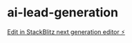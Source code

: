 # ai-lead-generation

[Edit in StackBlitz next generation editor ⚡️](https://stackblitz.com/~/github.com/koopazz/ai-lead-generation)